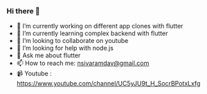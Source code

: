 ### Hi there 👋

- 🔭 I’m currently working on different app clones with flutter
- 🌱 I’m currently learning complex backend with flutter
- 👯 I’m looking to collaborate on youtube
- 🤔 I’m looking for help with node.js
- 💬 Ask me about flutter
- 📫 How to reach me: nsivaramdav@gmail.com
- 📹 Youtube : https://www.youtube.com/channel/UC5yJU9t_H_SocrBPotxLxfg

<!--
**SivaramNalliboyana/SivaramNalliboyana** is a ✨ _special_ ✨ repository because its `README.md` (this file) appears on your GitHub profile.

Here are some ideas to get you started:

- 🔭 I’m currently working on ...
- 🌱 I’m currently learning ...
- 👯 I’m looking to collaborate on ...
- 🤔 I’m looking for help with ...
- 💬 Ask me about ...
- 📫 How to reach me: ...
- 😄 Pronouns: ...
- ⚡ Fun fact: ...
-->

